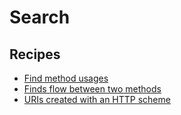 # Search

## Recipes

* [Find method usages](./findmethods.md)
* [Finds flow between two methods](./findflowbetweenmethods.md)
* [URIs created with an HTTP scheme](./uricreatedwithhttpscheme.md)


